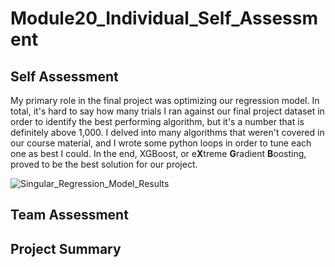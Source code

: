 # Module20_Individual_Self_Assessment

## Self Assessment
My primary role in the final project was optimizing our regression model.  In total, it's hard to say how many trials I ran against our final project dataset in order to identify the best performing algorithm, but it's a number that is definitely above 1,000.  I delved into many algorithms that weren't covered in our course material, and I wrote some python loops in order to tune each one as best I could.  In the end, XGBoost, or e<b>X</b>treme <b>G</b>radient <b>B</b>oosting, proved to be the best solution for our project.

![Singular_Regression_Model_Results](https://user-images.githubusercontent.com/88443672/151859473-ee62732b-1d49-44aa-bc54-fea149c1baac.png)

## Team Assessment

## Project Summary
